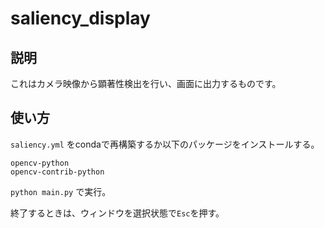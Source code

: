 # saliency_display

## 説明
これはカメラ映像から顕著性検出を行い、画面に出力するものです。

## 使い方
`saliency.yml` をcondaで再構築するか以下のパッケージをインストールする。

```
opencv-python
opencv-contrib-python
```

``python main.py`` で実行。

終了するときは、ウィンドウを選択状態で``Esc``を押す。

